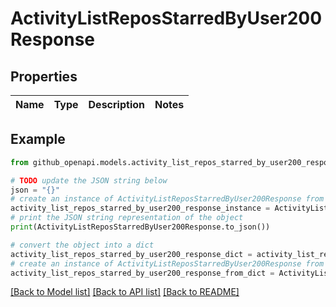 # ActivityListReposStarredByUser200Response


## Properties

Name | Type | Description | Notes
------------ | ------------- | ------------- | -------------

## Example

```python
from github_openapi.models.activity_list_repos_starred_by_user200_response import ActivityListReposStarredByUser200Response

# TODO update the JSON string below
json = "{}"
# create an instance of ActivityListReposStarredByUser200Response from a JSON string
activity_list_repos_starred_by_user200_response_instance = ActivityListReposStarredByUser200Response.from_json(json)
# print the JSON string representation of the object
print(ActivityListReposStarredByUser200Response.to_json())

# convert the object into a dict
activity_list_repos_starred_by_user200_response_dict = activity_list_repos_starred_by_user200_response_instance.to_dict()
# create an instance of ActivityListReposStarredByUser200Response from a dict
activity_list_repos_starred_by_user200_response_from_dict = ActivityListReposStarredByUser200Response.from_dict(activity_list_repos_starred_by_user200_response_dict)
```
[[Back to Model list]](../README.md#documentation-for-models) [[Back to API list]](../README.md#documentation-for-api-endpoints) [[Back to README]](../README.md)


